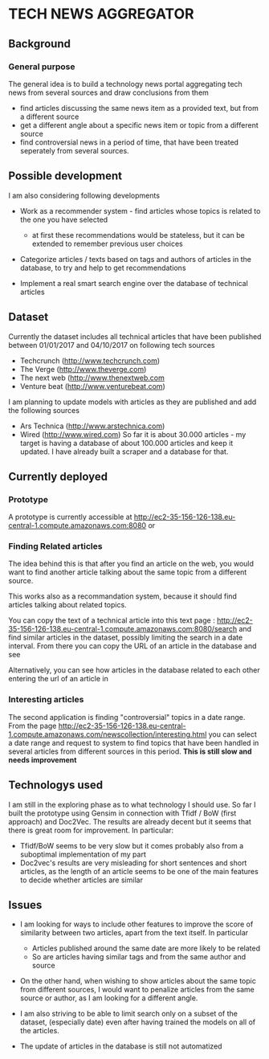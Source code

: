 # TECH NEWS AGGREGATOR

## Background

### General purpose

The general idea is to build a technology news portal aggregating tech news from several sources and draw conclusions from them

* find articles discussing the same news item as a provided text, but from a different source
* get a different angle about a specific news item or topic from a different source
* find controversial news in a period of time, that have been treated seperately from several sources.

## Possible development

I am also considering following developments

* Work as a recommender system - find articles whose topics is related to the one you have selected
  * at first these recommendations would be stateless, but it can be extended to remember previous user choices

* Categorize articles / texts based on tags and authors of articles in the database, to try and help to get recommendations

* Implement a real smart search engine over the database of technical articles

## Dataset


Currently the dataset includes all technical articles that have been published between 01/01/2017 and 04/10/2017 on following tech sources

* Techcrunch (http://www.techcrunch.com)
* The Verge  (http://www.theverge.com)
* The next web (http://www.thenextweb.com
* Venture beat (http://www.venturebeat.com)

I am planning to update models with articles as they are published and add the following sources

* Ars Technica (http://www.arstechnica.com)
* Wired (http://www.wired.com)
So far it is about 30.000 articles - my target is having a database of about 100.000 articles and keep it updated.
I have already built a scraper and a database for that.

## Currently deployed

### Prototype

A prototype is currently accessible at http://ec2-35-156-126-138.eu-central-1.compute.amazonaws.com:8080 or


### Finding Related articles

The idea behind this is that after you find an article on the web, you would want to find another article talking about the same topic from a different source.

This works also as a recommandation system, because it should find articles talking about related topics.

You can copy the text of a technical article into this text page : http://ec2-35-156-126-138.eu-central-1.compute.amazonaws.com:8080/search  and find similar articles in the dataset, possibly limiting the search in a date interval. From there you can copy the URL of an article in the database and see

Alternatively, you can see how articles in the database related to each other entering the url of an article in

### Interesting articles

The second application is finding "controversial" topics in a date range. From the page http://ec2-35-156-126-138.eu-central-1.compute.amazonaws.com/newscollection/interesting.html you can select a date range and request to system to find topics that have been handled in several articles from different sources in this period. **This is still slow and needs improvement**

## Technologys used

I am still in the exploring phase as to what technology I should use. So far I built the prototype using Gensim in connection with Tfidf / BoW (first approach) and Doc2Vec. The results are already decent but it seems that there is great room for improvement. In particular:

* Tfidf/BoW seems to be very slow but it comes probably also from a suboptimal implementation of my part
* Doc2vec's results are very misleading for short sentences and short articles, as the length of an article seems to be one of the main features to decide whether articles are similar

## Issues

* I am looking for ways to include other features to improve the score of similarity between two articles, apart from the text itself. In particular

  * Articles published around the same date are more likely to be related
  * So are articles having similar tags and from the same author and source

* On the other hand, when wishing to show articles about the same topic from different sources, I would want to penalize articles from the same source or author, as I am looking for a different angle.

* I am also striving to be able to limit search only on a subset of the dataset, (especially date) even after having trained the models on all of the articles.

* The update of articles in the database is still not automatized





